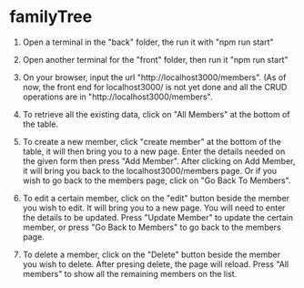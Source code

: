 # familyTree

1. Open a terminal in the "back" folder, the run it with "npm run start"
2. Open another terminal for the "front" folder, then run it "npm run start"
3. On your browser, input the url "http://localhost3000/members". (As of now, the front end for localhost3000/ is not yet 
    done and all the CRUD operations are in "http://localhost3000/members".
4. To retrieve all the existing data, click on "All Members" at the bottom of the table. 
5. To create a new member, click "create member" at the bottom of the table, it will then bring you to a new page. 
   Enter the details needed on the given form then press "Add Member". After clicking on Add Member, it will bring you 
   back to the localhost3000/members page. Or if you wish to go back to the members page, click on "Go Back To Members".
   
6. To edit a certain member, click on the "edit" button beside the member you wish to edit. It will bring you to a new page. 
    You will need to enter the details to be updated. Press "Update Member" to update the certain member, or press "Go Back to Members"
    to go back to the members page. 
    
7. To delete a member, click on the "Delete" button beside the member you wish to delete. After presing delete, the page will reload. 
    Press "All members" to show all the remaining members on the list. 
